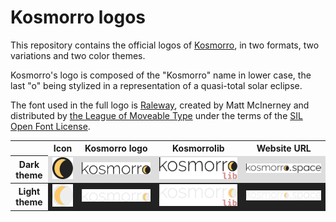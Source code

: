 # Kosmorro logos

This repository contains the official logos of [Kosmorro](http://kosmorro.space), in two formats, two variations and two color themes.

Kosmorro's logo is composed of the "Kosmorro" name in lower case, the last "o" being stylized in a representation of a quasi-total solar eclipse.

The font used in the full logo is [Raleway](https://www.theleagueofmoveabletype.com/raleway), created by Matt McInerney and distributed by [the League of Moveable Type](https://www.theleagueofmoveabletype.com) under the terms of the [SIL Open Font License](https://scripts.sil.org/cms/scripts/page.php?site_id=nrsi&id=OFL_web).

<table>
    <tr>
        <td></td>
        <th>Icon</th>
        <th>Kosmorro logo</th>
        <th>Kosmorrolib</th>
        <th>Website URL</th>
    </tr>
    <tr>
        <th>Dark theme</th>
        <td style="background: #ddd"><img src="icon/kosmorro-icon.svg" alt="Kosmorro's icon (dark)" />
        <td style="background: #ddd"><img src="kosmorro/kosmorro-logo.svg" alt="Kosmorro's logo (dark)" />
        <td style="background: #ddd"><img src="kosmorrolib/kosmorrolib-logo.svg" alt="Kosmorrolib's logo (dark)" />
        <td style="background: #ddd"><img src="website-url/website-url.svg" alt="Website URL (dark)" />
    </tr>
    <tr>
        <th>Light theme</th>
        <td style="background: #222"><img src="icon/kosmorro-icon-white.svg" alt="Kosmorro's icon (light)" />
        <td style="background: #222"><img src="kosmorro/kosmorro-logo-white.svg" alt="Kosmorro's logo (light)" />
        <td style="background: #222"><img src="kosmorrolib/kosmorrolib-logo-white.svg" alt="Kosmorrolib's logo (light)" />
        <td style="background: #222"><img src="website-url/website-url-white.svg" alt="Website URL (light)" />
    </tr>
</table>

